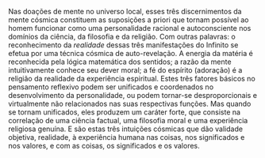 Nas doações de mente no universo local, esses três discernimentos da mente cósmica constituem as suposições a priori que tornam possível ao homem funcionar como uma personalidade racional e autoconsciente nos domínios da ciência, da filosofia e da religião. Com outras palavras: o reconhecimento da  *realidade* dessas três manifestações do Infinito se efetua por uma técnica cósmica de auto-revelação. A energia da matéria é reconhecida pela lógica matemática dos sentidos; a razão da mente intuitivamente conhece seu dever moral; a fé do espírito (adoração) é a religião da realidade da experiência espiritual. Estes três fatores básicos no pensamento reflexivo podem ser unificados e coordenados no desenvolvimento da personalidade, ou podem tornar-se desproporcionais e virtualmente não relacionados nas suas respectivas funções. Mas quando se tornam unificados, eles produzem um caráter forte, que consiste na correlação de uma ciência factual, uma filosofia moral e uma experiência religiosa genuína. E são estas três intuições cósmicas que dão validade objetiva, realidade, à experiência humana nas coisas, nos significados e nos valores, e com as coisas, os significados e os valores.